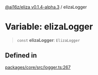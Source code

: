 [@ai16z/eliza v0.1.4-alpha.3](../index.md) / elizaLogger

# Variable: elizaLogger

> `const` **elizaLogger**: `ElizaLogger`

## Defined in

[packages/core/src/logger.ts:267](https://github.com/caevilization/cvl-cuckoo-eliza/blob/main/packages/core/src/logger.ts#L267)
